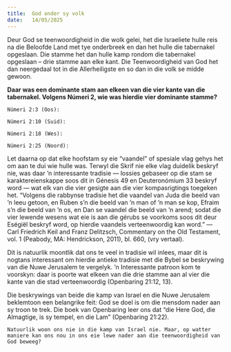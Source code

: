 ```yaml
---
title:  God onder sy volk
date:   14/05/2025
---
```


Deur God se teenwoordigheid in die wolk gelei, het die Israeliete hulle reis na die Beloofde Land met tye onderbreek en dan het hulle die tabernakel opgeslaan. Die stamme het dan hulle kamp rondom die tabernakel opgeslaan – drie stamme aan elke kant. Die Teenwoordigheid van God het dan neergedaal tot in die Allerheiligste en so dan in die volk se midde gewoon.

**Daar was een dominante stam aan elkeen van die vier kante van die tabernakel. Volgens Númeri 2, wie was hierdie vier dominante stamme?**

`Númeri 2:3 (Oos):`

`Númeri 2:10 (Suid):`

`Númeri 2:18 (Wes):`

`Númeri 2:25 (Noord):`

Let daarna op dat elke hoofstam sy eie “vaandel” of spesiale vlag gehys het om aan te dui wie hulle was. Terwyl die Skrif nie elke vlag duidelik beskryf nie, was daar ’n interessante tradisie — lossies gebaseer op die stam se karaktereienskappe soos dit in Génesis 49 en Deuteronómium 33 beskryf word — wat elk van die vier gesigte aan die vier kompasrigtings toegeken het. “Volgens die rabbynse tradisie het die vaandel van Juda die beeld van ’n leeu getoon, en Ruben s’n die beeld van ’n man of ’n man se kop, Efraim s’n die beeld van ’n os, en Dan se vaandel die beeld van ’n arend; sodat die vier lewende wesens wat eie is aan die gérubs se voorkoms soos dit deur Eségiël beskryf word, op hierdie vaandels verteenwoordig kan word.” — Carl Friedrich Keil and Franz Delitzsch, Commentary on the Old Testament, vol. 1 (Peabody, MA: Hendrickson, 2011), bl. 660, (vry vertaal).

Dit is natuurlik moontlik dat ons te veel in tradisie wil inlees, maar dit is nogtans interessant om hierdie antieke tradisie met die Bybel se beskrywing van die Nuwe Jerusalem te vergelyk. ’n Interessante patroon kom te voorskyn: daar is poorte wat elkeen van die drie stamme aan al vier die kante van die stad verteenwoordig (Openbaring 21:12, 13).

Die beskrywings van beide die kamp van Israel en die Nuwe Jerusalem beklemtoon een belangrike feit: God se doel is om die mensdom nader aan sy troon te trek. Die boek van Openbaring leer ons dat “die Here God, die Almagtige, is sy tempel, en die Lam” (Openbaring 21:22).

`Natuurlik woon ons nie in die kamp van Israel nie. Maar, op watter maniere kan ons nou in ons eie lewe nader aan die teenwoordigheid van God beweeg?`